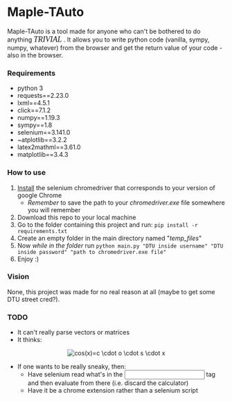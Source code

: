 # Maple-TAuto

Maple-TAuto is a tool made for anyone who can't be bothered to do anything <em><font face="Brush Script MT" size=4> TRIVIAL </font></em>.
It allows you to write python code (vanilla, sympy, numpy, whatever) from the browser and get the return value of your code - also in the browser.

### Requirements
- python 3
- requests==2.23.0
- lxml==4.5.1
- click==7.1.2
- numpy==1.19.3
- sympy==1.8
- selenium==3.141.0
- ~atplotlib==3.2.2
- latex2mathml==3.61.0
- matplotlib==3.4.3

### How to use
1. <a href="https://chromedriver.chromium.org/downloads">Install</a> the selenium chromedriver that corresponds to your version of google Chrome
    - <em>Remember</em> to save the path to your <i>chromedriver.exe</i> file somewhere you will remember
2. Download this repo to your local machine
3. Go to the folder containing this project and run: ```pip install -r requirements.txt```
4. Create an empty folder in the main directory named "<em>temp_files</em>"
5. Now *while in the folder* run ```python main.py "DTU inside username" "DTU inside password" "path to chromedriver.exe file"```
6. Enjoy :)

### Vision
None, this project was made for no real reason at all (maybe to get some DTU street cred?).

### TODO
- It can't really parse vectors or matrices
- It thinks: 

<div style="text-align:center"><img src="https://latex.codecogs.com/svg.image?cos(x)=c&space;\cdot&space;o&space;\cdot&space;s&space;\cdot&space;x" title="cos(x)=c \cdot o \cdot s \cdot x" /></div>

- If one wants to be really sneaky, then:
    - Have selenium read what's in the <input> tag and then evaluate from there (i.e. discard the calculator)
    - Have it be a chrome extension rather than a selenium script


